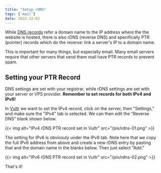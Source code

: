 ```yaml
---
title: "Setup rDNS"
tags: ['mail']
date: 2022-12-02
---
```

While [DNS records](dns.html) refer a domain name to the IP address
where the the website is hosted, there is also rDNS (reverse DNS) and
specifically PTR (pointer) records which do the reverse: link a
server\'s IP to a domain name.

This is important for many things, but especially email. Many email
servers require that other servers that send them mail have PTR records
to prevent spam.

## Setting your PTR Record

DNS settings are set with your registrar, while rDNS settings are set
with your server or VPS provider. **Remember to set records for both
IPv4 and IPv6!**

In [Vultr](https://www.vultr.com/?ref=8384069-6G) we want to set the
IPv4 record, click on the server, then \"Settings,\" and make sure the
\"IPv4\" tab is selected. We can then edit the \"Reverse DNS\" blank
shown below.

{{< img alt="IPv4 rDNS PTR record set in Vultr" src="/pix/rdns-01.png" >}}

The setting for IPv6 is obviosuly under the IPv6 tab. Note here that we
copy the full IPv6 address from above and create a new rDNS entry by
pasting that and the domain name in the blanks below. Then just select
\"Add.\"

{{< img alt="IPv6 rDNS PTR record set in Vultr" src="/pix/rdns-02.png" >}}

That\'s it!
